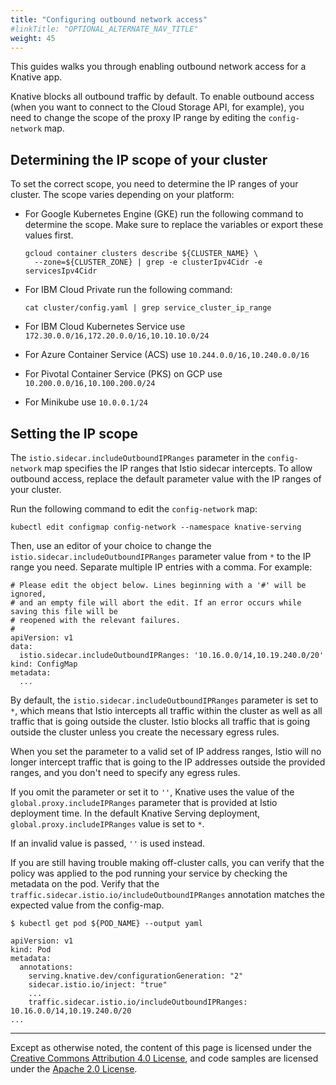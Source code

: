 ```yaml
---
title: "Configuring outbound network access"
#linkTitle: "OPTIONAL_ALTERNATE_NAV_TITLE"
weight: 45
---
```


This guides walks you through enabling outbound network access for a Knative
app.

Knative blocks all outbound traffic by default. To enable outbound access (when
you want to connect to the Cloud Storage API, for example), you need to change
the scope of the proxy IP range by editing the `config-network` map.

## Determining the IP scope of your cluster

To set the correct scope, you need to determine the IP ranges of your cluster.
The scope varies depending on your platform:

- For Google Kubernetes Engine (GKE) run the following command to determine the
  scope. Make sure to replace the variables or export these values first.

  ```shell
  gcloud container clusters describe ${CLUSTER_NAME} \
    --zone=${CLUSTER_ZONE} | grep -e clusterIpv4Cidr -e servicesIpv4Cidr
  ```

- For IBM Cloud Private run the following command:

  ```shell
  cat cluster/config.yaml | grep service_cluster_ip_range
  ```

- For IBM Cloud Kubernetes Service use
  `172.30.0.0/16,172.20.0.0/16,10.10.10.0/24`
- For Azure Container Service (ACS) use `10.244.0.0/16,10.240.0.0/16`
- For Pivotal Container Service (PKS) on GCP use `10.200.0.0/16,10.100.200.0/24`
- For Minikube use `10.0.0.1/24`

## Setting the IP scope

The `istio.sidecar.includeOutboundIPRanges` parameter in the `config-network`
map specifies the IP ranges that Istio sidecar intercepts. To allow outbound
access, replace the default parameter value with the IP ranges of your cluster.

Run the following command to edit the `config-network` map:

```shell
kubectl edit configmap config-network --namespace knative-serving
```

Then, use an editor of your choice to change the
`istio.sidecar.includeOutboundIPRanges` parameter value from `*` to the IP range
you need. Separate multiple IP entries with a comma. For example:

```
# Please edit the object below. Lines beginning with a '#' will be ignored,
# and an empty file will abort the edit. If an error occurs while saving this file will be
# reopened with the relevant failures.
#
apiVersion: v1
data:
  istio.sidecar.includeOutboundIPRanges: '10.16.0.0/14,10.19.240.0/20'
kind: ConfigMap
metadata:
  ...
```

By default, the `istio.sidecar.includeOutboundIPRanges` parameter is set to `*`,
which means that Istio intercepts all traffic within the cluster as well as all
traffic that is going outside the cluster. Istio blocks all traffic that is
going outside the cluster unless you create the necessary egress rules.

When you set the parameter to a valid set of IP address ranges, Istio will no
longer intercept traffic that is going to the IP addresses outside the provided
ranges, and you don't need to specify any egress rules.

If you omit the parameter or set it to `''`, Knative uses the value of the
`global.proxy.includeIPRanges` parameter that is provided at Istio deployment
time. In the default Knative Serving deployment, `global.proxy.includeIPRanges`
value is set to `*`.

If an invalid value is passed, `''` is used instead.

If you are still having trouble making off-cluster calls, you can verify that
the policy was applied to the pod running your service by checking the metadata
on the pod. Verify that the `traffic.sidecar.istio.io/includeOutboundIPRanges`
annotation matches the expected value from the config-map.

```shell
$ kubectl get pod ${POD_NAME} --output yaml

apiVersion: v1
kind: Pod
metadata:
  annotations:
    serving.knative.dev/configurationGeneration: "2"
    sidecar.istio.io/inject: "true"
    ...
    traffic.sidecar.istio.io/includeOutboundIPRanges: 10.16.0.0/14,10.19.240.0/20
...
```

---

Except as otherwise noted, the content of this page is licensed under the
[Creative Commons Attribution 4.0 License](https://creativecommons.org/licenses/by/4.0/),
and code samples are licensed under the
[Apache 2.0 License](https://www.apache.org/licenses/LICENSE-2.0).
